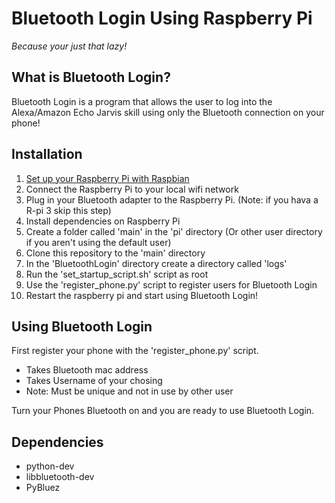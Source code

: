 # Bluetooth Login Using Raspberry Pi 

_Because your just that lazy!_

## What is Bluetooth Login? 
Bluetooth Login is a program that allows the user to log into the Alexa/Amazon Echo Jarvis skill using only
the Bluetooth connection on your phone!

## Installation
1. [Set up your Raspberry Pi with Raspbian](https://www.raspberrypi.org/documentation/setup/) 
1. Connect the Raspberry Pi to your local wifi network
1. Plug in your Bluetooth adapter to the Raspberry Pi. (Note: if you hava a R-pi 3 skip this step)
1. Install dependencies on Raspberry Pi
1. Create a folder called 'main' in the 'pi' directory (Or other user directory if you aren't using the default user)
1. Clone this repository to the 'main' directory 
1. In the 'BluetoothLogin' directory create a directory called 'logs'
1. Run the 'set_startup_script.sh' script as root
1. Use the 'register_phone.py' script to register users for Bluetooth Login
1. Restart the raspberry pi and start using Bluetooth Login! 

## Using Bluetooth Login 
First register your phone with the 'register_phone.py' script.
 - Takes Bluetooth mac address
 - Takes Username of your chosing
 - Note: Must be unique and not in use by other user

Turn your Phones Bluetooth on and you are ready to use Bluetooth Login.

## Dependencies
 - python-dev
 - libbluetooth-dev
 - PyBluez
